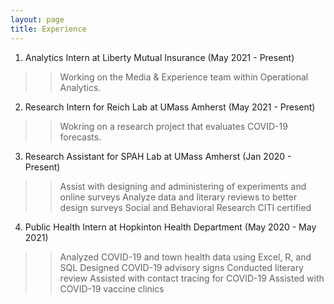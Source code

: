 ```yaml
---
layout: page
title: Experience
---
```


1. Analytics Intern at Liberty Mutual Insurance (May 2021 - Present)
>> Working on the Media & Experience team within Operational Analytics.

2. Research Intern for Reich Lab at UMass Amherst (May 2021 - Present) 
>> Wokring on a research project that evaluates COVID-19 forecasts. 

3. Research Assistant for SPAH Lab at UMass Amherst (Jan 2020 - Present)
>> Assist with designing and administering of experiments and online surveys
>> Analyze data and literary reviews to better design surveys
>> Social and Behavioral Research CITI certified

4. Public Health Intern at Hopkinton Health Department (May 2020 - May 2021)
>> Analyzed COVID-19 and town health data using Excel, R, and SQL
>> Designed COVID-19 advisory signs
>> Conducted literary review
>> Assisted with contact tracing for COVID-19
>> Assisted with COVID-19 vaccine clinics


